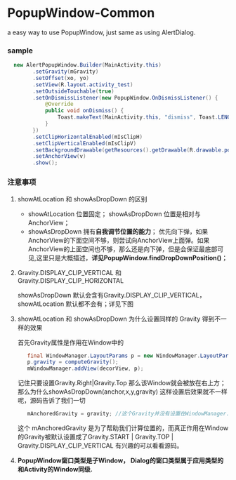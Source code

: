 
# PopupWindow-Common
a easy way to use PopupWindow, just same as using AlertDialog.

### sample
```java
  new AlertPopupWindow.Builder(MainActivity.this)
        .setGravity(mGravity)
        .setOffset(xo, yo)
        .setView(R.layout.activity_test)
        .setOutsideTouchable(true)
        .setOnDismissListener(new PopupWindow.OnDismissListener() {
            @Override
            public void onDismiss() {
                Toast.makeText(MainActivity.this, "dismiss", Toast.LENGTH_SHORT).show();
            }
        })
        .setClipHorizontalEnabled(mIsClipH)
        .setClipVerticalEnabled(mIsClipV)
        .setBackgroundDrawable(getResources().getDrawable(R.drawable.popup_drawable))
        .setAnchorView(v)
        .show();
```

### 注意事项
1. showAtLocation 和 showAsDropDown 的区别 

    * showAtLocation 位置固定； showAsDropDown 位置是相对与AnchorView；
    * showAsDropDown 拥有**自我调节位置的能力**； 优先向下弹，如果AnchorView的下面空间不够，则尝试向AnchorView上面弹。如果AnchorView的上面空间也不够，那么还是向下弹，但是会保证最底部可见,这里只是大概描述，**详见PopupWindow.findDropDownPosition()**；

2. Gravity.DISPLAY_CLIP_VERTICAL 和 Gravity.DISPLAY_CLIP_HORIZONTAL

    showAsDropDown 默认会含有Gravity.DISPLAY_CLIP_VERTICAL，showAtLocation 默认都不会有；详见下图

3. showAtLocation 和 showAsDropDown 为什么设置同样的 Gravity 得到不一样的效果

    首先Gravity属性是作用在Window中的

   ``` java
      final WindowManager.LayoutParams p = new WindowManager.LayoutParams();
      p.gravity = computeGravity();
      mWindowManager.addView(decorView, p);
   ```  

   记住只要设置Gravity.Right|Gravity.Top 那么该Window就会被放在右上方；
   那么为什么showAsDropDown(anchor,x,y,gravity) 这样设置后效果就不一样呢，源码告诉了我们一切

   ```java
      mAnchoredGravity = gravity; //这个Gravity并没有设置在WindowManager.LayoutParams p中
   ```

   这个 mAnchoredGravity 是为了帮助我们计算位置的，而真正作用在Window的Gravity被默认设置成了Gravity.START | Gravity.TOP | Gravity.DISPLAY_CLIP_VERTICAL
    有兴趣的可以看看源码。

4. **PopupWindow窗口类型是子Window， Dialog的窗口类型属于应用类型的和Activity的Window同级.**
